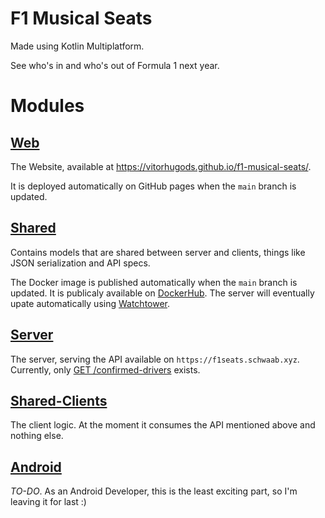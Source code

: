 # F1 Musical Seats
Made using Kotlin Multiplatform.

See who's in and who's out of Formula 1 next year.


# Modules

## [Web](https://github.com/vitorhugods/f1-musical-seats/tree/main/web)
The Website, available at https://vitorhugods.github.io/f1-musical-seats/.

It is deployed automatically on GitHub pages when the `main` branch is updated.

## [Shared](https://github.com/vitorhugods/f1-musical-seats/tree/main/shared)
Contains models that are shared between server and clients, things like JSON serialization and API specs.

The Docker image is published automatically when the `main` branch is updated. It is publicaly available on [DockerHub](https://hub.docker.com/repository/docker/vitorhugods/f1-musical-seats-server).
The server will eventually upate automatically using [Watchtower](https://github.com/containrrr/watchtower).

## [Server](https://github.com/vitorhugods/f1-musical-seats/tree/main/server)
The server, serving the API available on `https://f1seats.schwaab.xyz`. Currently, only [GET /confirmed-drivers](https://f1seats.schwaab.xyz/confirmed-drivers) exists.

## [Shared-Clients](https://github.com/vitorhugods/f1-musical-seats/tree/main/shared-clients)
The client logic. At the moment it consumes the API mentioned above and nothing else.

## [Android](https://github.com/vitorhugods/f1-musical-seats/tree/main/android)
_TO-DO_. As an Android Developer, this is the least exciting part, so I'm leaving it for last :)
